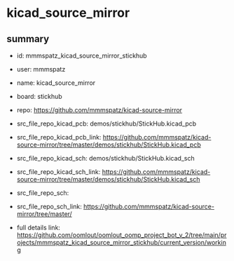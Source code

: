 # kicad_source_mirror
 
## summary 
* id: mmmspatz_kicad_source_mirror_stickhub
* user: mmmspatz
* name: kicad_source_mirror
* board: stickhub
* repo: https://github.com/mmmspatz/kicad-source-mirror
* src_file_repo_kicad_pcb: demos/stickhub/StickHub.kicad_pcb
* src_file_repo_kicad_pcb_link: https://github.com/mmmspatz/kicad-source-mirror/tree/master/demos/stickhub/StickHub.kicad_pcb
* src_file_repo_kicad_sch: demos/stickhub/StickHub.kicad_sch
* src_file_repo_kicad_sch_link: https://github.com/mmmspatz/kicad-source-mirror/tree/master/demos/stickhub/StickHub.kicad_sch

* src_file_repo_sch: 
* src_file_repo_sch_link: https://github.com/mmmspatz/kicad-source-mirror/tree/master/
* full details link: https://github.com/oomlout/oomlout_oomp_project_bot_v_2/tree/main/projects/mmmspatz_kicad_source_mirror_stickhub/current_version/working  







